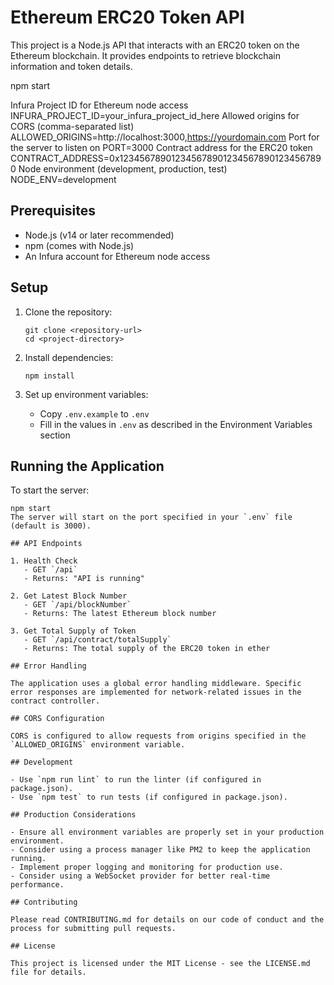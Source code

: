 # Ethereum ERC20 Token API

This project is a Node.js API that interacts with an ERC20 token on the Ethereum blockchain. It provides endpoints to retrieve blockchain information and token details.


npm start

Infura Project ID for Ethereum node access
INFURA_PROJECT_ID=your_infura_project_id_here
Allowed origins for CORS (comma-separated list)
ALLOWED_ORIGINS=http://localhost:3000,https://yourdomain.com
Port for the server to listen on
PORT=3000
Contract address for the ERC20 token
CONTRACT_ADDRESS=0x1234567890123456789012345678901234567890
Node environment (development, production, test)
NODE_ENV=development

## Prerequisites

- Node.js (v14 or later recommended)
- npm (comes with Node.js)
- An Infura account for Ethereum node access

## Setup

1. Clone the repository:
   ```
   git clone <repository-url>
   cd <project-directory>
   ```

2. Install dependencies:
   ```
   npm install
   ```

3. Set up environment variables:
   - Copy `.env.example` to `.env`
   - Fill in the values in `.env` as described in the Environment Variables section

## Running the Application

To start the server:

```
npm start
The server will start on the port specified in your `.env` file (default is 3000).

## API Endpoints

1. Health Check
   - GET `/api`
   - Returns: "API is running"

2. Get Latest Block Number
   - GET `/api/blockNumber`
   - Returns: The latest Ethereum block number

3. Get Total Supply of Token
   - GET `/api/contract/totalSupply`
   - Returns: The total supply of the ERC20 token in ether

## Error Handling

The application uses a global error handling middleware. Specific error responses are implemented for network-related issues in the contract controller.

## CORS Configuration

CORS is configured to allow requests from origins specified in the `ALLOWED_ORIGINS` environment variable.

## Development

- Use `npm run lint` to run the linter (if configured in package.json).
- Use `npm test` to run tests (if configured in package.json).

## Production Considerations

- Ensure all environment variables are properly set in your production environment.
- Consider using a process manager like PM2 to keep the application running.
- Implement proper logging and monitoring for production use.
- Consider using a WebSocket provider for better real-time performance.

## Contributing

Please read CONTRIBUTING.md for details on our code of conduct and the process for submitting pull requests.

## License

This project is licensed under the MIT License - see the LICENSE.md file for details.
